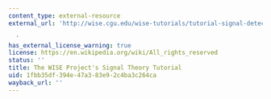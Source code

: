 ```yaml
---
content_type: external-resource
external_url: 'http://wise.cgu.edu/wise-tutorials/tutorial-signal-detection-theory/

  '
has_external_license_warning: true
license: https://en.wikipedia.org/wiki/All_rights_reserved
status: ''
title: The WISE Project's Signal Theory Tutorial
uid: 1fbb35df-394e-47a3-83e9-2c4ba3c264ca
wayback_url: ''
---
```

